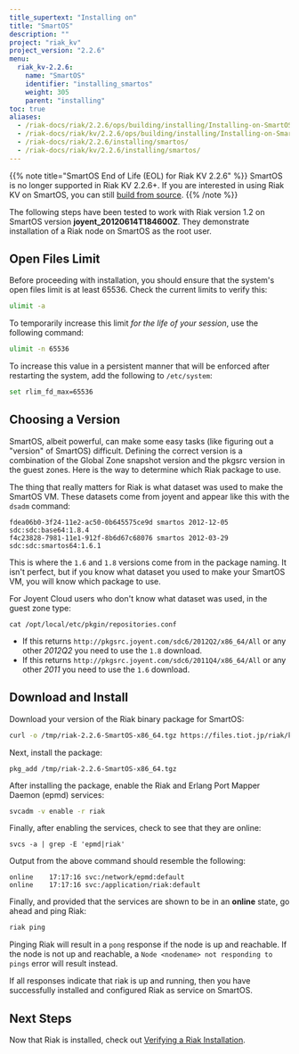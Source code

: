 ```yaml
---
title_supertext: "Installing on"
title: "SmartOS"
description: ""
project: "riak_kv"
project_version: "2.2.6"
menu:
  riak_kv-2.2.6:
    name: "SmartOS"
    identifier: "installing_smartos"
    weight: 305
    parent: "installing"
toc: true
aliases:
  - /riak-docs/riak/2.2.6/ops/building/installing/Installing-on-SmartOS
  - /riak-docs/riak/kv/2.2.6/ops/building/installing/Installing-on-SmartOS
  - /riak-docs/riak/2.2.6/installing/smartos/
  - /riak-docs/riak/kv/2.2.6/installing/smartos/
---
```


[install verify]: {{<baseurl>}}riak/kv/2.2.6/setup/installing/verify

{{% note title="SmartOS End of Life (EOL) for Riak KV 2.2.6" %}}
SmartOS is no longer supported in Riak KV 2.2.6+. If you are interested in using Riak KV on SmartOS, you can still [build from source](../source).
{{% /note %}}

The following steps have been tested to work with Riak version 1.2 on SmartOS version **joyent_20120614T184600Z**. They demonstrate installation of a Riak node on SmartOS as the root user.

## Open Files Limit

Before proceeding with installation, you should ensure that the system's open
files limit is at least 65536. Check the current limits to verify this:

```bash
ulimit -a
```

To temporarily increase this limit *for the life of your session*, use the following command:

```bash
ulimit -n 65536
```

To increase this value in a persistent manner that will be enforced after restarting the system, add the following to `/etc/system`:

```bash
set rlim_fd_max=65536
```

## Choosing a Version

SmartOS, albeit powerful, can make some easy tasks (like figuring out a "version" of SmartOS) difficult. Defining the correct version is a combination of the Global Zone snapshot version and the pkgsrc version in the guest zones. Here is the way to determine which Riak package to use.

The thing that really matters for Riak is what dataset was used to make the SmartOS VM. These datasets come from joyent and appear like this with the `dsadm` command:

```
fdea06b0-3f24-11e2-ac50-0b645575ce9d smartos 2012-12-05 sdc:sdc:base64:1.8.4
f4c23828-7981-11e1-912f-8b6d67c68076 smartos 2012-03-29 sdc:sdc:smartos64:1.6.1
```

This is where the `1.6` and `1.8` versions come from in the package naming. It isn't perfect, but if you know what dataset you used to make your SmartOS VM, you will know which package to use.

For Joyent Cloud users who don't know what dataset was used, in the guest zone type:

```
cat /opt/local/etc/pkgin/repositories.conf
```

* If this returns `http://pkgsrc.joyent.com/sdc6/2012Q2/x86_64/All` or any other *2012Q2* you need to use the `1.8` download.
* If this returns `http://pkgsrc.joyent.com/sdc6/2011Q4/x86_64/All` or any other *2011* you need to use the `1.6` download.

## Download and Install

Download your version of the Riak binary package for SmartOS:

```bash
curl -o /tmp/riak-2.2.6-SmartOS-x86_64.tgz https://files.tiot.jp/riak/kv/2.2/2.2.6/smartos/1.8/riak-2.2.6-SmartOS-x86_64.tgz
```

Next, install the package:

```
pkg_add /tmp/riak-2.2.6-SmartOS-x86_64.tgz
```

After installing the package, enable the Riak and Erlang Port Mapper Daemon (epmd) services:

```bash
svcadm -v enable -r riak
```

Finally, after enabling the services, check to see that they are online:

```
svcs -a | grep -E 'epmd|riak'
```

Output from the above command should resemble the following:

```
online    17:17:16 svc:/network/epmd:default
online    17:17:16 svc:/application/riak:default
```

Finally, and provided that the services are shown to be in an **online** state, go ahead and ping Riak:

```bash
riak ping
```

Pinging Riak will result in a `pong` response if the node is up and reachable. If the node is not up and reachable, a `Node <nodename> not responding to pings` error will result instead.

If all responses indicate that riak is up and running, then you have successfully installed and configured Riak as service on SmartOS.

## Next Steps

Now that Riak is installed, check out [Verifying a Riak Installation][install verify].
